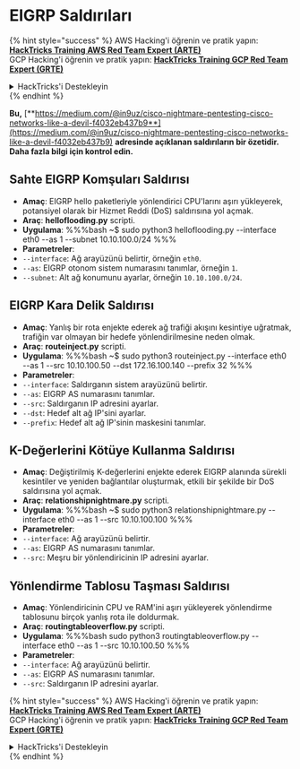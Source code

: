 # EIGRP Saldırıları

{% hint style="success" %}
AWS Hacking'i öğrenin ve pratik yapın:<img src="/.gitbook/assets/arte.png" alt="" data-size="line">[**HackTricks Training AWS Red Team Expert (ARTE)**](https://training.hacktricks.xyz/courses/arte)<img src="/.gitbook/assets/arte.png" alt="" data-size="line">\
GCP Hacking'i öğrenin ve pratik yapın: <img src="/.gitbook/assets/grte.png" alt="" data-size="line">[**HackTricks Training GCP Red Team Expert (GRTE)**<img src="/.gitbook/assets/grte.png" alt="" data-size="line">](https://training.hacktricks.xyz/courses/grte)

<details>

<summary>HackTricks'i Destekleyin</summary>

* [**abonelik planlarını**](https://github.com/sponsors/carlospolop) kontrol edin!
* **💬 [**Discord grubuna**](https://discord.gg/hRep4RUj7f) veya [**telegram grubuna**](https://t.me/peass) katılın ya da **Twitter'da** 🐦 [**@hacktricks\_live**](https://twitter.com/hacktricks\_live)**'ı takip edin.**
* **Hacking ipuçlarını paylaşmak için** [**HackTricks**](https://github.com/carlospolop/hacktricks) ve [**HackTricks Cloud**](https://github.com/carlospolop/hacktricks-cloud) github reposuna PR gönderin.

</details>
{% endhint %}

**Bu,** [**https://medium.com/@in9uz/cisco-nightmare-pentesting-cisco-networks-like-a-devil-f4032eb437b9**](https://medium.com/@in9uz/cisco-nightmare-pentesting-cisco-networks-like-a-devil-f4032eb437b9) **adresinde açıklanan saldırıların bir özetidir. Daha fazla bilgi için kontrol edin.**

## **Sahte EIGRP Komşuları Saldırısı**

- **Amaç**: EIGRP hello paketleriyle yönlendirici CPU'larını aşırı yükleyerek, potansiyel olarak bir Hizmet Reddi (DoS) saldırısına yol açmak.
- **Araç**: **helloflooding.py** scripti.
- **Uygulama**:
%%%bash
~$ sudo python3 helloflooding.py --interface eth0 --as 1 --subnet 10.10.100.0/24
%%%
- **Parametreler**:
- `--interface`: Ağ arayüzünü belirtir, örneğin `eth0`.
- `--as`: EIGRP otonom sistem numarasını tanımlar, örneğin `1`.
- `--subnet`: Alt ağ konumunu ayarlar, örneğin `10.10.100.0/24`.

## **EIGRP Kara Delik Saldırısı**

- **Amaç**: Yanlış bir rota enjekte ederek ağ trafiği akışını kesintiye uğratmak, trafiğin var olmayan bir hedefe yönlendirilmesine neden olmak.
- **Araç**: **routeinject.py** scripti.
- **Uygulama**:
%%%bash
~$ sudo python3 routeinject.py --interface eth0 --as 1 --src 10.10.100.50 --dst 172.16.100.140 --prefix 32
%%%
- **Parametreler**:
- `--interface`: Saldırganın sistem arayüzünü belirtir.
- `--as`: EIGRP AS numarasını tanımlar.
- `--src`: Saldırganın IP adresini ayarlar.
- `--dst`: Hedef alt ağ IP'sini ayarlar.
- `--prefix`: Hedef alt ağ IP'sinin maskesini tanımlar.

## **K-Değerlerini Kötüye Kullanma Saldırısı**

- **Amaç**: Değiştirilmiş K-değerlerini enjekte ederek EIGRP alanında sürekli kesintiler ve yeniden bağlantılar oluşturmak, etkili bir şekilde bir DoS saldırısına yol açmak.
- **Araç**: **relationshipnightmare.py** scripti.
- **Uygulama**:
%%%bash
~$ sudo python3 relationshipnightmare.py --interface eth0 --as 1 --src 10.10.100.100
%%%
- **Parametreler**:
- `--interface`: Ağ arayüzünü belirtir.
- `--as`: EIGRP AS numarasını tanımlar.
- `--src`: Meşru bir yönlendiricinin IP adresini ayarlar.

## **Yönlendirme Tablosu Taşması Saldırısı**

- **Amaç**: Yönlendiricinin CPU ve RAM'ini aşırı yükleyerek yönlendirme tablosunu birçok yanlış rota ile doldurmak.
- **Araç**: **routingtableoverflow.py** scripti.
- **Uygulama**:
%%%bash
sudo python3 routingtableoverflow.py --interface eth0 --as 1 --src 10.10.100.50
%%%
- **Parametreler**:
- `--interface`: Ağ arayüzünü belirtir.
- `--as`: EIGRP AS numarasını tanımlar.
- `--src`: Saldırganın IP adresini ayarlar.


{% hint style="success" %}
AWS Hacking'i öğrenin ve pratik yapın:<img src="/.gitbook/assets/arte.png" alt="" data-size="line">[**HackTricks Training AWS Red Team Expert (ARTE)**](https://training.hacktricks.xyz/courses/arte)<img src="/.gitbook/assets/arte.png" alt="" data-size="line">\
GCP Hacking'i öğrenin ve pratik yapın: <img src="/.gitbook/assets/grte.png" alt="" data-size="line">[**HackTricks Training GCP Red Team Expert (GRTE)**<img src="/.gitbook/assets/grte.png" alt="" data-size="line">](https://training.hacktricks.xyz/courses/grte)

<details>

<summary>HackTricks'i Destekleyin</summary>

* [**abonelik planlarını**](https://github.com/sponsors/carlospolop) kontrol edin!
* **💬 [**Discord grubuna**](https://discord.gg/hRep4RUj7f) veya [**telegram grubuna**](https://t.me/peass) katılın ya da **Twitter'da** 🐦 [**@hacktricks\_live**](https://twitter.com/hacktricks\_live)**'ı takip edin.**
* **Hacking ipuçlarını paylaşmak için** [**HackTricks**](https://github.com/carlospolop/hacktricks) ve [**HackTricks Cloud**](https://github.com/carlospolop/hacktricks-cloud) github reposuna PR gönderin.

</details>
{% endhint %}
